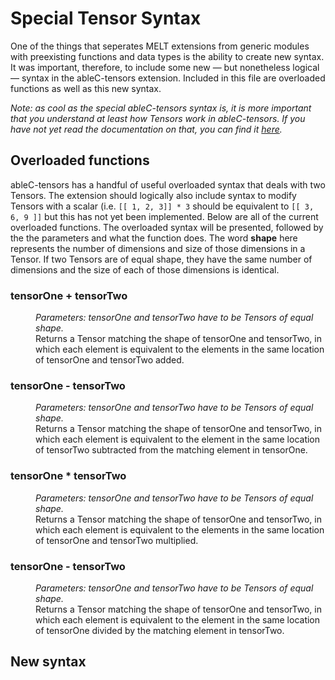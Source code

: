 # Special Tensor Syntax
One of the things that seperates MELT extensions from generic modules with preexisting functions and data types is the ability to create new syntax. It was important, therefore, to include some new — but nonetheless logical — syntax in the ableC-tensors extension. Included in this file are overloaded functions as well as this new syntax. 

*Note: as cool as the special ableC-tensors syntax is, it is more important that you understand at least how Tensors work in ableC-tensors. If you have not yet read the documentation on that, you can find it [here](https://github.umn.edu/melt/ableC-tensors/blob/master/learn_ableC_tensors/tensors_and_intervals.md).*

## Overloaded functions
ableC-tensors has a handful of useful overloaded syntax that deals with two Tensors. The extension should logically also include syntax to modify Tensors with a scalar (i.e. `[[ 1, 2, 3]] * 3` should be equivalent to `[[ 3, 6, 9 ]]` but this has not yet been implemented. Below are all of the current overloaded functions. The overloaded syntax will be presented, followed by the the parameters and what the function does. The word **shape** here represents the number of dimensions and size of those dimensions in a Tensor. If two Tensors are of equal shape, they have the same number of dimensions and the size of each of those dimensions is identical. 


<dl>
<b><h3>tensorOne + tensorTwo</h3></b>
  
  <dd><i>Parameters: tensorOne and tensorTwo have to be Tensors of equal shape.</i></dd>
  <dd>Returns a Tensor matching the shape of tensorOne and tensorTwo, in which each element is equivalent to the elements in the same location of tensorOne and tensorTwo added.</dd>
</dl>

<dl>
<b><h3>tensorOne - tensorTwo</h3></b>
  
  <dd><i>Parameters: tensorOne and tensorTwo have to be Tensors of equal shape.</i></dd>
  <dd>Returns a Tensor matching the shape of tensorOne and tensorTwo, in which each element is equivalent to the element in the same location of tensorTwo subtracted from the matching element in tensorOne.</dd>
</dl>

<dl>
<b><h3>tensorOne * tensorTwo</h3></b>
  
  <dd><i>Parameters: tensorOne and tensorTwo have to be Tensors of equal shape.</i></dd>
  <dd>Returns a Tensor matching the shape of tensorOne and tensorTwo, in which each element is equivalent to the elements in the same location of tensorOne and tensorTwo multiplied.</dd>
</dl>

<dl>
<b><h3>tensorOne - tensorTwo</h3></b>
  
  <dd><i>Parameters: tensorOne and tensorTwo have to be Tensors of equal shape.</i></dd>
  <dd>Returns a Tensor matching the shape of tensorOne and tensorTwo, in which each element is equivalent to the element in the same location of tensorOne divided by the matching element in tensorTwo.</dd>
</dl>

## New syntax
